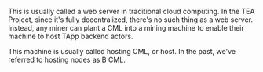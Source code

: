 This is usually called a web server in traditional cloud computing. In the TEA Project, since it's fully decentralized, there's no such thing as a web server. Instead, any miner can plant a CML into a mining machine to enable their machine to host TApp backend actors.

This machine is usually called hosting CML, or host. In the past, we've referred to hosting nodes as B CML.
